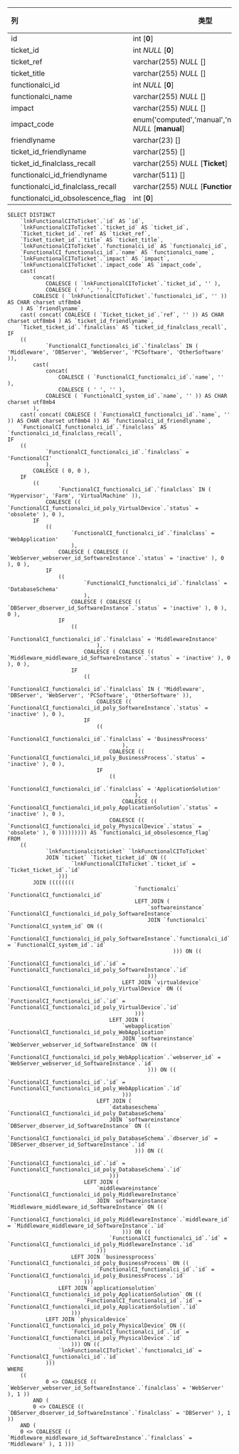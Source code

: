 | 列                                | 类型                                                         | 注释 |
| :-------------------------------- | ------------------------------------------------------------ | ---- |
| id                                | int [**0**]                                                  |      |
| ticket_id                         | int *NULL* [**0**]                                           |      |
| ticket_ref                        | varchar(255) *NULL* []                                       |      |
| ticket_title                      | varchar(255) *NULL* []                                       |      |
| functionalci_id                   | int *NULL* [**0**]                                           |      |
| functionalci_name                 | varchar(255) *NULL* []                                       |      |
| impact                            | varchar(255) *NULL* []                                       |      |
| impact_code                       | enum('computed','manual','not_impacted') *NULL* [**manual**] |      |
| friendlyname                      | varchar(23) []                                               |      |
| ticket_id_friendlyname            | varchar(255) []                                              |      |
| ticket_id_finalclass_recall       | varchar(255) *NULL* [**Ticket**]                             |      |
| functionalci_id_friendlyname      | varchar(511) []                                              |      |
| functionalci_id_finalclass_recall | varchar(255) *NULL* [**FunctionalCI**]                       |      |
| functionalci_id_obsolescence_flag | int [**0**]                                                  |      |

```
SELECT DISTINCT
	`lnkFunctionalCIToTicket`.`id` AS `id`,
	`lnkFunctionalCIToTicket`.`ticket_id` AS `ticket_id`,
	`Ticket_ticket_id`.`ref` AS `ticket_ref`,
	`Ticket_ticket_id`.`title` AS `ticket_title`,
	`lnkFunctionalCIToTicket`.`functionalci_id` AS `functionalci_id`,
	`FunctionalCI_functionalci_id`.`name` AS `functionalci_name`,
	`lnkFunctionalCIToTicket`.`impact` AS `impact`,
	`lnkFunctionalCIToTicket`.`impact_code` AS `impact_code`,
	cast(
		concat(
			COALESCE ( `lnkFunctionalCIToTicket`.`ticket_id`, '' ),
			COALESCE ( ' ', '' ),
		COALESCE ( `lnkFunctionalCIToTicket`.`functionalci_id`, '' )) AS CHAR charset utf8mb4 
	) AS `friendlyname`,
	cast( concat( COALESCE ( `Ticket_ticket_id`.`ref`, '' )) AS CHAR charset utf8mb4 ) AS `ticket_id_friendlyname`,
	`Ticket_ticket_id`.`finalclass` AS `ticket_id_finalclass_recall`,
IF
	((
			`FunctionalCI_functionalci_id`.`finalclass` IN ( 'Middleware', 'DBServer', 'WebServer', 'PCSoftware', 'OtherSoftware' )),
		cast(
			concat(
				COALESCE ( `FunctionalCI_functionalci_id`.`name`, '' ),
				COALESCE ( ' ', '' ),
			COALESCE ( `FunctionalCI_system_id`.`name`, '' )) AS CHAR charset utf8mb4 
		),
	cast( concat( COALESCE ( `FunctionalCI_functionalci_id`.`name`, '' )) AS CHAR charset utf8mb4 )) AS `functionalci_id_friendlyname`,
	`FunctionalCI_functionalci_id`.`finalclass` AS `functionalci_id_finalclass_recall`,
IF
	((
			`FunctionalCI_functionalci_id`.`finalclass` = 'FunctionalCI' 
			),
		COALESCE ( 0, 0 ),
	IF
		((
				`FunctionalCI_functionalci_id`.`finalclass` IN ( 'Hypervisor', 'Farm', 'VirtualMachine' )),
			COALESCE (( `FunctionalCI_functionalci_id_poly_VirtualDevice`.`status` = 'obsolete' ), 0 ),
		IF
			((
					`FunctionalCI_functionalci_id`.`finalclass` = 'WebApplication' 
					),
				COALESCE ( COALESCE (( `WebServer_webserver_id_SoftwareInstance`.`status` = 'inactive' ), 0 ), 0 ),
			IF
				((
						`FunctionalCI_functionalci_id`.`finalclass` = 'DatabaseSchema' 
						),
					COALESCE ( COALESCE (( `DBServer_dbserver_id_SoftwareInstance`.`status` = 'inactive' ), 0 ), 0 ),
				IF
					((
							`FunctionalCI_functionalci_id`.`finalclass` = 'MiddlewareInstance' 
							),
						COALESCE ( COALESCE (( `Middleware_middleware_id_SoftwareInstance`.`status` = 'inactive' ), 0 ), 0 ),
					IF
						((
								`FunctionalCI_functionalci_id`.`finalclass` IN ( 'Middleware', 'DBServer', 'WebServer', 'PCSoftware', 'OtherSoftware' )),
							COALESCE (( `FunctionalCI_functionalci_id_poly_SoftwareInstance`.`status` = 'inactive' ), 0 ),
						IF
							((
									`FunctionalCI_functionalci_id`.`finalclass` = 'BusinessProcess' 
									),
								COALESCE (( `FunctionalCI_functionalci_id_poly_BusinessProcess`.`status` = 'inactive' ), 0 ),
							IF
								((
										`FunctionalCI_functionalci_id`.`finalclass` = 'ApplicationSolution' 
										),
									COALESCE (( `FunctionalCI_functionalci_id_poly_ApplicationSolution`.`status` = 'inactive' ), 0 ),
								COALESCE (( `FunctionalCI_functionalci_id_poly_PhysicalDevice`.`status` = 'obsolete' ), 0 ))))))))) AS `functionalci_id_obsolescence_flag` 
FROM
	((
			`lnkfunctionalcitoticket` `lnkFunctionalCIToTicket`
			JOIN `ticket` `Ticket_ticket_id` ON ((
					`lnkFunctionalCIToTicket`.`ticket_id` = `Ticket_ticket_id`.`id` 
				)))
		JOIN ((((((((
										`functionalci` `FunctionalCI_functionalci_id`
										LEFT JOIN (
											`softwareinstance` `FunctionalCI_functionalci_id_poly_SoftwareInstance`
											JOIN `functionalci` `FunctionalCI_system_id` ON ((
													`FunctionalCI_functionalci_id_poly_SoftwareInstance`.`functionalci_id` = `FunctionalCI_system_id`.`id` 
													))) ON ((
												`FunctionalCI_functionalci_id`.`id` = `FunctionalCI_functionalci_id_poly_SoftwareInstance`.`id` 
											)))
									LEFT JOIN `virtualdevice` `FunctionalCI_functionalci_id_poly_VirtualDevice` ON ((
											`FunctionalCI_functionalci_id`.`id` = `FunctionalCI_functionalci_id_poly_VirtualDevice`.`id` 
										)))
								LEFT JOIN (
									`webapplication` `FunctionalCI_functionalci_id_poly_WebApplication`
									JOIN `softwareinstance` `WebServer_webserver_id_SoftwareInstance` ON ((
											`FunctionalCI_functionalci_id_poly_WebApplication`.`webserver_id` = `WebServer_webserver_id_SoftwareInstance`.`id` 
											))) ON ((
										`FunctionalCI_functionalci_id`.`id` = `FunctionalCI_functionalci_id_poly_WebApplication`.`id` 
									)))
							LEFT JOIN (
								`databaseschema` `FunctionalCI_functionalci_id_poly_DatabaseSchema`
								JOIN `softwareinstance` `DBServer_dbserver_id_SoftwareInstance` ON ((
										`FunctionalCI_functionalci_id_poly_DatabaseSchema`.`dbserver_id` = `DBServer_dbserver_id_SoftwareInstance`.`id` 
										))) ON ((
									`FunctionalCI_functionalci_id`.`id` = `FunctionalCI_functionalci_id_poly_DatabaseSchema`.`id` 
								)))
						LEFT JOIN (
							`middlewareinstance` `FunctionalCI_functionalci_id_poly_MiddlewareInstance`
							JOIN `softwareinstance` `Middleware_middleware_id_SoftwareInstance` ON ((
									`FunctionalCI_functionalci_id_poly_MiddlewareInstance`.`middleware_id` = `Middleware_middleware_id_SoftwareInstance`.`id` 
									))) ON ((
								`FunctionalCI_functionalci_id`.`id` = `FunctionalCI_functionalci_id_poly_MiddlewareInstance`.`id` 
							)))
					LEFT JOIN `businessprocess` `FunctionalCI_functionalci_id_poly_BusinessProcess` ON ((
							`FunctionalCI_functionalci_id`.`id` = `FunctionalCI_functionalci_id_poly_BusinessProcess`.`id` 
						)))
				LEFT JOIN `applicationsolution` `FunctionalCI_functionalci_id_poly_ApplicationSolution` ON ((
						`FunctionalCI_functionalci_id`.`id` = `FunctionalCI_functionalci_id_poly_ApplicationSolution`.`id` 
					)))
			LEFT JOIN `physicaldevice` `FunctionalCI_functionalci_id_poly_PhysicalDevice` ON ((
					`FunctionalCI_functionalci_id`.`id` = `FunctionalCI_functionalci_id_poly_PhysicalDevice`.`id` 
					))) ON ((
				`lnkFunctionalCIToTicket`.`functionalci_id` = `FunctionalCI_functionalci_id`.`id` 
			))) 
WHERE
	((
			0 <> COALESCE (( `WebServer_webserver_id_SoftwareInstance`.`finalclass` = 'WebServer' ), 1 )) 
		AND (
		0 <> COALESCE (( `DBServer_dbserver_id_SoftwareInstance`.`finalclass` = 'DBServer' ), 1 )) 
	AND (
	0 <> COALESCE (( `Middleware_middleware_id_SoftwareInstance`.`finalclass` = 'Middleware' ), 1 )))
```

